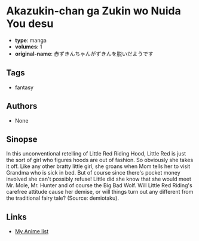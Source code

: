 # Akazukin-chan ga Zukin wo Nuida You desu

-   **type**: manga
-   **volumes**: 1
-   **original-name**: 赤ずきんちゃんがずきんを脱いだようです

## Tags

-   fantasy

## Authors

-   None

## Sinopse

In this unconventional retelling of Little Red Riding Hood, Little Red is just the sort of girl who figures hoods are out of fashion. So obviously she takes it off. Like any other bratty little girl, she groans when Mom tells her to visit Grandma who is sick in bed. But of course since there's pocket money involved she can't possibly refuse! Little did she know that she would meet Mr. Mole, Mr. Hunter and of course the Big Bad Wolf. Will Little Red Riding's carefree attitude cause her demise, or will things turn out any different from the traditional fairy tale?
(Source: demiotaku).

## Links

-   [My Anime list](https://myanimelist.net/manga/24100/Akazukin-chan_ga_Zukin_wo_Nuida_You_desu)

